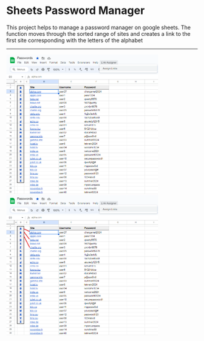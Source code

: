 # Sheets Password Manager

This project helps to manage a password manager on google sheets. The function moves through the sorted range of sites and creates a link to the first site corresponding with the letters of the alphabet

---
<p float="left">
<img src="https://github.com/CoopGod/sheets-password-manager/blob/main/example-photos/example-photo.png?raw=true" width="400">
<img src="https://github.com/CoopGod/sheets-password-manager/blob/main/example-photos/example-photo-markings.png?raw=true?" width="400">
</p>
